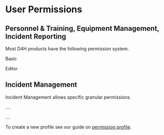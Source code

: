 # User Permissions

## Personnel & Training, Equipment Management, Incident Reporting

Most D4H products have the following permission system.

Basic

Editor



## Incident Management

Incident Management allows specific granular permissions.

....

....

To create a new profile see our guide on [permission profile](permissions.md).

